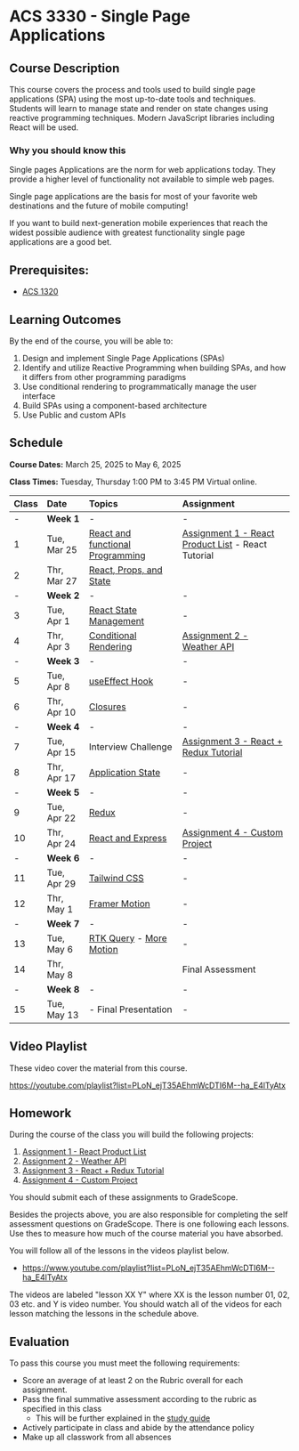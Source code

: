 # ACS 3330 - Single Page Applications

<!-- | Course Section | Instructor | Slack Channel | Course Website | Instructor 1-on-1 | Tracker |
| :---: | :---: | :---: | :---: | :---: | :---: |
| A | **@mitchell** | `#few-2-3` | [make.sc/few2.3](https://make.sc/few2.3) | [Virtual Office](https://make.sc/mitchell-zoom) | [GradeScope](https://www.gradescope.com) | -->

## Course Description

This course covers the process and tools used to build single page applications (SPA) using the most up-to-date tools and techniques. Students will learn to manage state and render on state changes using reactive programming techniques. Modern JavaScript libraries including React will be used.

### Why you should know this

Single pages Applications are the norm for web applications today. They provide a higher level of functionality not available to simple web pages.

Single page applications are the basis for most of your favorite web destinations and the future of mobile computing!

If you want to build next-generation mobile experiences that reach the widest possible audience with greatest functionality single page applications are a good bet.

## Prerequisites:  

- [ACS 1320](https://github.com/Tech-at-DU/ACS-1320-JavaScript-Foundations)

<!-- ## Course Specifics

**Course Delivery**: online | 7 weeks | 14 sessions

**Course Credits**: 3 units | 37.5 Seat Hours | 75 Total Hours -->

## Learning Outcomes

By the end of the course, you will be able to:

1. Design and implement Single Page Applications (SPAs)
1. Identify and utilize Reactive Programming when building SPAs, and how it differs from other programming paradigms
1. Use conditional rendering to programmatically manage the user interface
1. Build SPAs using a component-based architecture
1. Use Public and custom APIs

## Schedule

**Course Dates:** March 25, 2025 to May 6, 2025

**Class Times:** Tuesday, Thursday 1:00 PM to 3:45 PM Virtual online.

| Class | Date | Topics | Assignment |
|:------|:-----|:-------|:-----------|
|  -    | **Week 1**  | - | - | - |
|  1    | Tue, Mar 25 | [React and functional Programming] | [Assignment 1 - React Product List] - React Tutorial |
|  2    | Thr, Mar 27 | [React, Props, and State] |
|  -    | **Week 2**  | - | - | - |
|  3    | Tue, Apr  1 | [React State Management] | - |
|  4    | Thr, Apr  3 | [Conditional Rendering] | [Assignment 2 - Weather API] |
|  -    | **Week 3**  | - | - | - |
|  5    | Tue, Apr  8 | [useEffect Hook] | - |
|  6    | Thr, Apr 10 | [Closures] | - |
|  -    | **Week 4**  | - | - | - |
|  7    | Tue, Apr 15 | Interview Challenge | [Assignment 3 - React + Redux Tutorial] |
|  8    | Thr, Apr 17 | [Application State] | - |
|  -    | **Week 5**  | - | - | - |
|  9    | Tue, Apr 22 | [Redux] | - |
| 10    | Thr, Apr 24 | [React and Express] | [Assignment 4 - Custom Project] |
|  -    | **Week 6**  | - | - | - |
| 11    | Tue, Apr 29 | [Tailwind CSS] | - |
| 12    | Thr, May  1 | [Framer Motion] | - |
|  -    | **Week 7**  | - | - | - |
| 13    | Tue, May  6 | [RTK Query] - [More Motion] | - | 
| 14    | Thr, May  8 |  | Final Assessment | - |
|  -    | **Week 8**  | - | - | - |
| 15    | Tue, May 13 | - Final Presentation| - | 

[React and functional Programming]: Lessons/lesson-01.md
[React, Props, and State]: Lessons/lesson-02.md
[React State Management]: Lessons/lesson-03.md

[React Lab]: Lessons/lesson-04.md
[Conditional Rendering]: Lessons/lesson-05.md
[Callbacks and Promises]: Lessons/lesson-06.md
[Making Network Requests]: Lessons/lesson-07.md
[Application State]: Lessons/lesson-08.md
[Redux]: Lessons/lesson-09.md
[Redux Part 2]: Lessons/lesson-10.md
[React and Express]: Lessons/react-express.md
[useEffect Hook]: Lessons/lesson-11.md
[Present Final Projects]: Lessons/lesson-12.md
[Tailwind CSS]: Lessons/tailwind.md
[Framer Motion]: Lessons/framer-motion.md
[RTK Query]: https://github.com/Tech-at-DU/redux-toolkit-async

[More Motion]: https://github.com/Tech-at-DU/vite-pages-animated

[Closures]: Lessons/closures.md

[Lab 01]: Lessons/lab-01.md
[Lab 02]: Lessons/lab-02.md
[Lab 03]: Lessons/lab-03.md
[Lab 04]: Lessons/lab-04.md

[Assignment 1 - React Product List]: Assignments/Assignment-01.md
[Assignment 2 - Weather API]: Assignments/Assignment-02.md
[Assignment 3 - React + Redux Tutorial]: Assignments/Assignment-03.md
[Assignment 4 - Custom Project]: Assignments/Assignment-04.md

## Video Playlist

These video cover the material from this course.

https://youtube.com/playlist?list=PLoN_ejT35AEhmWcDTI6M--ha_E4lTyAtx

## Homework

During the course of the class you will build the following projects: 

1. [Assignment 1 - React Product List](Assignments/Assignment-01.md)
2. [Assignment 2 - Weather API](Assignments/Assignment-02.md)
3. [Assignment 3 - React + Redux Tutorial](Assignments/Assignment-03.md)
4. [Assignment 4 - Custom Project](Assignments/Assignment-04.md)

You should submit each of these assignments to GradeScope. 

Besides the projects above, you are also responsible for completing the self assessment questions on GradeScope. There is one following each lessons. Use thes to measure how much of the course material you have absorbed. 

You will follow all of the lessons in the videos playlist below. 

- https://www.youtube.com/playlist?list=PLoN_ejT35AEhmWcDTI6M--ha_E4lTyAtx

The videos are labeled "lesson XX Y" where XX is the lesson number 01, 02, 03 etc. and Y is video number. You should watch all of the videos for each lesson matching the lessons in the schedule above. 

## Evaluation
To pass this course you must meet the following requirements:

- Score an average of at least 2 on the Rubric overall for each assignment. 
- Pass the final summative assessment according to the rubric as specified in this class
    - This will be further explained in the [study guide](study-guide.md)
- Actively participate in class and abide by the attendance policy
- Make up all classwork from all absences

